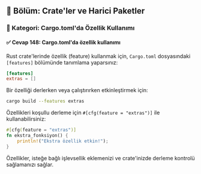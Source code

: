 ## 📘 Bölüm: Crate'ler ve Harici Paketler  
### 🔹 Kategori: Cargo.toml'da Özellik Kullanımı  
#### ✅ Cevap 148: Cargo.toml'da özellik kullanımı

Rust crate'lerinde özellik (feature) kullanmak için, `Cargo.toml` dosyasındaki `[features]` bölümünde tanımlama yaparsınız:

```toml
[features]
extras = []
```

Bir özelliği derlerken veya çalıştırırken etkinleştirmek için:
```bash
cargo build --features extras
```

Özellikleri koşullu derleme için `#[cfg(feature = "extras")]` ile kullanabilirsiniz:

```rust
#[cfg(feature = "extras")]
fn ekstra_fonksiyon() {
    println!("Ekstra özellik etkin!");
}
```

Özellikler, isteğe bağlı işlevsellik eklemenizi ve crate'inizde derleme kontrolü sağlamanızı sağlar.
